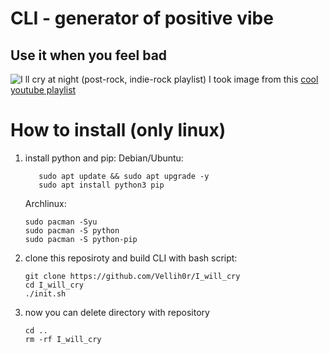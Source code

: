 # CLI - generator of positive vibe
## Use it when you feel bad

![I ll cry at night (post-rock, indie-rock playlist)](https://github.com/user-attachments/assets/c8084121-7018-4e78-8184-48274172150a)
I took image from this [cool youtube playlist](https://www.youtube.com/watch?v=36C2zYyJ8E0)

# How to install (only linux)

1. install python and pip:
Debian/Ubuntu:
   ```shell
      sudo apt update && sudo apt upgrade -y
      sudo apt install python3 pip
   ```
   Archlinux:
   ```shell
   sudo pacman -Syu
   sudo pacman -S python
   sudo pacman -S python-pip
   ``` 
3. clone this reposiroty and build CLI with bash script:
    ```shell
   git clone https://github.com/Vellih0r/I_will_cry
   cd I_will_cry
   ./init.sh
    ```
4. now you can delete directory with repository
   ```shell
   cd ..
   rm -rf I_will_cry
   ```

